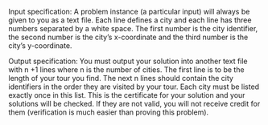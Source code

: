 Input specification: A problem instance (a particular input) will always be given to you as a text file. Each line defines a city and each line has three numbers separated by a white space. The first number is the city identifier, the second number is the city’s x-coordinate and the third number is the city’s y-coordinate.

Output specification: You must output your solution into another text file with n +1 lines where n is the number of cities. The first line is to be the length of your tour you find. The next n lines should contain the city identifiers in the order they are visited by your tour. Each city must be listed exactly once in this list. This is the certificate for your solution and your solutions will be checked. If they are not valid, you will not receive credit for them (verification is much easier than proving this problem).
